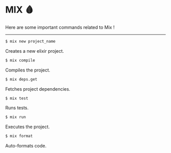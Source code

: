 # MIX 🩸

Here are some important commands related to Mix !

---

```bash
$ mix new project_name
```

Creates a new elixir project.

```bash
$ mix compile
```

Compiles the project.

```bash
$ mix deps.get
```

Fetches project dependencies.

```bash
$ mix test
```

Runs tests.

```bash
$ mix run
```

Executes the project.

```bash
$ mix format
```

Auto-formats code.
